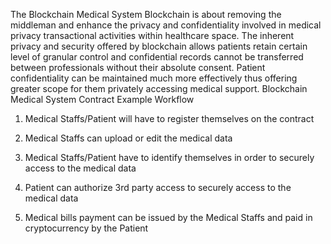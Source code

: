 The Blockchain Medical System Blockchain is about removing the middleman and enhance the privacy and confidentiality involved in medical privacy transactional activities within healthcare space. The inherent privacy and security offered by blockchain allows patients retain certain level of granular control and confidential records cannot be transferred between professionals without their absolute consent. Patient confidentiality can be maintained much more effectively thus offering greater scope for them privately accessing medical support.
Blockchain Medical System Contract Example Workflow

1. Medical Staffs/Patient will have to register themselves on the contract

2. Medical Staffs can upload or edit the medical data

3. Medical Staffs/Patient have to identify themselves in order to securely access to the medical data

4. Patient can authorize 3rd party access to securely access to the medical data

5. Medical bills payment can be issued by the Medical Staffs and paid in cryptocurrency by the Patient
